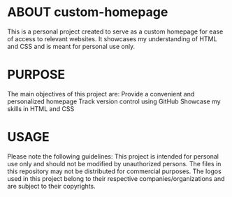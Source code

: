 # ABOUT custom-homepage
This is a personal project created to serve as a custom homepage for ease of access to relevant websites.
It showcases my understanding of HTML and CSS and is meant for personal use only.

# PURPOSE
The main objectives of this project are:
Provide a convenient and personalized homepage
Track version control using GitHub
Showcase my skills in HTML and CSS

# USAGE
Please note the following guidelines:
This project is intended for personal use only and should not be modified by unauthorized persons.
The files in this repository may not be distributed for commercial purposes.
The logos used in this project belong to their respective companies/organizations and are subject to their copyrights.
